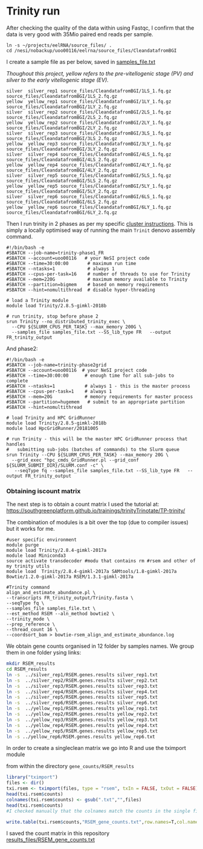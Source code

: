 # Trinity run


After checking the quality of the data within using Fastqc, I confirm that the data is very good with 35Mio paired end reads per sample.

```
ln -s ~/projects/eelRNA/source_files/ .
cd /nesi/nobackup/uoo00116/eelrna/source_files/CleandatafromBGI
```

I create a sample file as per below, saved in  [samples_file.txt](samples_file.txt)

*Thoughout this project, yellow refers to the pre-vitellogenic stage (PV) and silver to the early vitellogenic stage (EV).*


```
silver	silver_rep1	source_files/CleandatafromBGI/1LS_1.fq.gz	source_files/CleandatafromBGI/1LS_2.fq.gz
yellow	yellow_rep1	source_files/CleandatafromBGI/1LY_1.fq.gz	source_files/CleandatafromBGI/1LY_2.fq.gz
silver	silver_rep2	source_files/CleandatafromBGI/2LS_1.fq.gz	source_files/CleandatafromBGI/2LS_2.fq.gz
yellow	yellow_rep2	source_files/CleandatafromBGI/2LY_1.fq.gz	source_files/CleandatafromBGI/2LY_2.fq.gz
silver	silver_rep3	source_files/CleandatafromBGI/3LS_1.fq.gz	source_files/CleandatafromBGI/3LS_2.fq.gz
yellow	yellow_rep3	source_files/CleandatafromBGI/3LY_1.fq.gz	source_files/CleandatafromBGI/3LY_2.fq.gz
silver	silver_rep4	source_files/CleandatafromBGI/4LS_1.fq.gz	source_files/CleandatafromBGI/4LS_2.fq.gz
yellow	yellow_rep4	source_files/CleandatafromBGI/4LY_1.fq.gz	source_files/CleandatafromBGI/4LY_2.fq.gz
silver	silver_rep5	source_files/CleandatafromBGI/5LS_1.fq.gz	source_files/CleandatafromBGI/5LS_2.fq.gz
yellow	yellow_rep5	source_files/CleandatafromBGI/5LY_1.fq.gz	source_files/CleandatafromBGI/5LY_2.fq.gz
silver	silver_rep6	source_files/CleandatafromBGI/6LS_1.fq.gz	source_files/CleandatafromBGI/6LS_2.fq.gz
yellow	yellow_rep6	source_files/CleandatafromBGI/6LY_1.fq.gz	source_files/CleandatafromBGI/6LY_2.fq.gz
```

Then I run trinity in 2 phases as per my specific [cluster instructions](https://support.nesi.org.nz/hc/en-gb/articles/360000980375-Trinity). This is simply a locally optimised way of running the main `Trinit` denovo assembly command.


```
#!/bin/bash -e
#SBATCH --job-name=trinity-phase1_FR
#SBATCH --account=uoo00116   # your NeSI project code
#SBATCH --time=30:00:00       # maximum run time
#SBATCH --ntasks=1            # always 1
#SBATCH --cpus-per-task=16    # number of threads to use for Trinity
#SBATCH --mem=220G            # maximum memory available to Trinity
#SBATCH --partition=bigmem    # based on memory requirements
#SBATCH --hint=nomultithread  # disable hyper-threading

# load a Trinity module
module load Trinity/2.8.5-gimkl-2018b

# run trinity, stop before phase 2
srun Trinity --no_distributed_trinity_exec \
  --CPU ${SLURM_CPUS_PER_TASK} --max_memory 200G \
  --samples_file samples_file.txt --SS_lib_type FR   --output FR_trinity_output
```

And phase2:
```
#!/bin/bash -e
#SBATCH --job-name=trinity-phase2grid
#SBATCH --account=uoo00116  # your NeSI project code
#SBATCH --time=30:00:00      # enough time for all sub-jobs to complete
#SBATCH --ntasks=1           # always 1 - this is the master process
#SBATCH --cpus-per-task=1    # always 1
#SBATCH --mem=20G            # memory requirements for master process
#SBATCH --partition=hugemem   # submit to an appropriate partition
#SBATCH --hint=nomultithread

# load Trinity and HPC GridRunner
module load Trinity/2.8.5-gimkl-2018b
module load HpcGridRunner/20181005

# run Trinity - this will be the master HPC GridRunner process that handles
#   submitting sub-jobs (batches of commands) to the Slurm queue
srun Trinity --CPU ${SLURM_CPUS_PER_TASK} --max_memory 20G \
  --grid_exec "hpc_cmds_GridRunner.pl --grid_conf ${SLURM_SUBMIT_DIR}/SLURM.conf -c" \
   --seqType fq --samples_file samples_file.txt --SS_lib_type FR   --output FR_trinity_output
```

### Obtaining iscount matrix


The next step is to obtain a count matrix
I used the tutorial at:
https://southgreenplatform.github.io/trainings/trinityTrinotate/TP-trinity/

The combination of modules is a bit over the top (due to compiler issues) but it works for me.

```
#user specific environment
module purge
module load Trinity/2.8.4-gimkl-2017a
module load Miniconda3
source activate transdecoder #modu that contains rm #rsem and other of my trinity utils
module load  Trinity/2.8.4-gimkl-2017a SAMtools/1.8-gimkl-2017a Bowtie/1.2.0-gimkl-2017a RSEM/1.3.1-gimkl-2017a

#Trinity command
align_and_estimate_abundance.pl \
--transcripts FR_trinity_output/Trinity.fasta \
--seqType fq \
--samples_file samples_file.txt \
--est_method RSEM --aln_method bowtie2 \
--trinity_mode \
--prep_reference \
--thread_count 16 \
--coordsort_bam > bowtie-rsem_align_and_estimate_abundance.log 
```

We obtain gene counts organised in 12 folder by samples names. We group them in one folder ysing links:

```bash
mkdir RSEM_results
cd RSEM_results
ln -s  ../silver_rep1/RSEM.genes.results silver_rep1.txt
ln -s  ../silver_rep2/RSEM.genes.results silver_rep2.txt
ln -s  ../silver_rep3/RSEM.genes.results silver_rep3.txt
ln -s  ../silver_rep4/RSEM.genes.results silver_rep4.txt
ln -s  ../silver_rep5/RSEM.genes.results silver_rep5.txt
ln -s  ../silver_rep6/RSEM.genes.results silver_rep6.txt
ln -s  ../yellow_rep1/RSEM.genes.results yellow_rep1.txt
ln -s  ../yellow_rep2/RSEM.genes.results yellow_rep2.txt
ln -s  ../yellow_rep3/RSEM.genes.results yellow_rep3.txt
ln -s  ../yellow_rep4/RSEM.genes.results yellow_rep4.txt
ln -s  ../yellow_rep5/RSEM.genes.results yellow_rep5.txt
ln -s ../yellow_rep6/RSEM.genes.results yellow_rep6.txt
```			

In order to create a singleclean matrix we go into R and use the tximport module

from within the directory  ```gene_counts/RSEM_results```

```R
library("tximport")
files <- dir()
txi.rsem <- tximport(files, type = "rsem", txIn = FALSE, txOut = FALSE)
head(txi.rsem$counts)
colnames(txi.rsem$counts) <- gsub(".txt","",files)
head(txi.rsem$counts)
#I checked manually that the colnames match the counts in the single files

write.table(txi.rsem$counts,"RSEM_gene_counts.txt",row.names=T,col.names=T,sep="\t")
```


I saved the count matrix in this repository [results_files/RSEM_gene_counts.txt](results_files/RSEM_gene_counts.txt)


